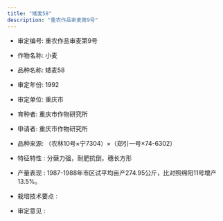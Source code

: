 ```yaml
---
title: "矮麦58"
description: "重农作品审麦第9号"
---
```

* 审定编号:  重农作品审麦第9号

*  作物名称:  小麦

*  品种名称:  矮麦58

*  审定年份:  1992

*  审定单位:  重庆市

* 育种者:  重庆市作物研究所

*  申请者:  重庆市作物研究所

*  品种来源:  （农林10号×宁7304）×（郑引一号×74-6302）

*  特征特性 : 
分蘖力强，耐肥抗倒，穗长方形
 
*  产量表现 : 
1987-1988年市区试平均亩产274.95公斤，比对照绵阳11号增产13.5%。

*  栽培技术要点 : 


*  审定意见 : 

